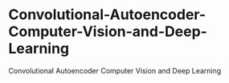 # Convolutional-Autoencoder-Computer-Vision-and-Deep-Learning
Convolutional Autoencoder Computer Vision and Deep Learning
